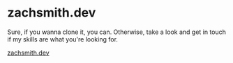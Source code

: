 # zachsmith.dev

Sure, if you wanna clone it, you can. Otherwise, take a look and get in touch if my skills are what you're looking for.

<a href="https://zachsmith.dev">zachsmith.dev</a>
